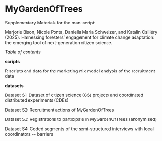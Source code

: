 # MyGardenOfTrees
Supplementary Materials for the manuscript:

Marjorie Bison, Nicole Ponta, Daniella Maria Schweizer, and Katalin Csilléry (2025). Harnessing foresters’ engagement for climate change adaptation: the emerging tool of next-generation citizen science.

*Table of contents*

**scripts**

R scripts and data for the marketing mix model analysis of the recruitment data

**datasets**

Dataset S1: Dataset of citizen science (CS) projects and coordinated distributed experiments (CDEs)

Dataset S2: Recruitment actions of MyGardenOfTrees

Dataset S3: Registrations to participate in MyGardenOfTrees (anonymised)

Dataset S4: Coded segments of the semi-structured interviews with local coordinators -- barriers
